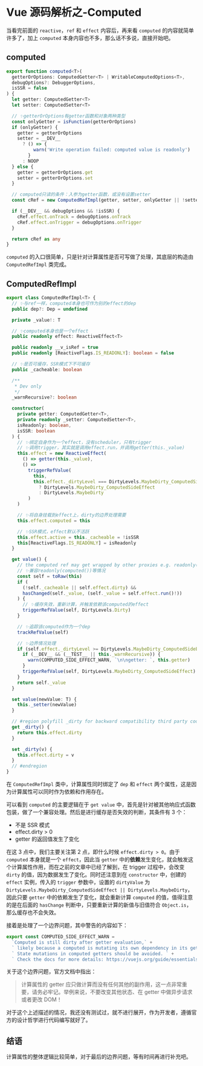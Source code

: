 # Vue 源码解析之-Computed

当看完前面的 `reactive`，`ref` 和 `effect` 内容后，再来看 `computed` 的内容就简单许多了，加上 `computed` 本身内容也不多，那么话不多说，直接开始吧。

## computed

```ts
export function computed<T>(
  getterOrOptions: ComputedGetter<T> | WritableComputedOptions<T>,
  debugOptions?: DebuggerOptions,
  isSSR = false
) {
  let getter: ComputedGetter<T>
  let setter: ComputedSetter<T>

  // ✨getterOrOptions有getter函数和对象两种类型
  const onlyGetter = isFunction(getterOrOptions)
  if (onlyGetter) {
    getter = getterOrOptions
    setter = __DEV__
      ? () => {
          warn('Write operation failed: computed value is readonly')
        }
      : NOOP
  } else {
    getter = getterOrOptions.get
    setter = getterOrOptions.set
  }

  // computed只读的条件：入参为getter函数，或没有设置setter
  const cRef = new ComputedRefImpl(getter, setter, onlyGetter || !setter, isSSR)

  if (__DEV__ && debugOptions && !isSSR) {
    cRef.effect.onTrack = debugOptions.onTrack
    cRef.effect.onTrigger = debugOptions.onTrigger
  }

  return cRef as any
}
```

`computed` 的入口很简单，只是针对计算属性是否可写做了处理，其底层的构造由 `ComputedRefImpl` 类完成。

## ComputedRefImpl

```ts
export class ComputedRefImpl<T> {
  // ✨与ref一样，computed本身也可作为别的effect的dep
  public dep?: Dep = undefined

  private _value!: T

  // ✨computed本身也是一个effect
  public readonly effect: ReactiveEffect<T>

  public readonly __v_isRef = true
  public readonly [ReactiveFlags.IS_READONLY]: boolean = false

  // ✨是否可缓存，SSR模式下不可缓存
  public _cacheable: boolean

  /**
   * Dev only
   */
  _warnRecursive?: boolean

  constructor(
    private getter: ComputedGetter<T>,
    private readonly _setter: ComputedSetter<T>,
    isReadonly: boolean,
    isSSR: boolean
  ) {
    // ✨绑定自身作为一个effect，没有scheduler，只有trigger
    // ✨调用trigger，其实就是调用effect.run，并调用getter(this._value)
    this.effect = new ReactiveEffect(
      () => getter(this._value),
      () =>
        triggerRefValue(
          this,
          this.effect._dirtyLevel === DirtyLevels.MaybeDirty_ComputedSideEffect
            ? DirtyLevels.MaybeDirty_ComputedSideEffect
            : DirtyLevels.MaybeDirty
        )
    )

    // ✨将自身挂载到effect上，dirty的边界处理需要
    this.effect.computed = this

    // ✨SSR模式，effect默认不活跃
    this.effect.active = this._cacheable = !isSSR
    this[ReactiveFlags.IS_READONLY] = isReadonly
  }

  get value() {
    // the computed ref may get wrapped by other proxies e.g. readonly() #3376
    // ✨兼容readonly(computed())等情况
    const self = toRaw(this)
    if (
      (!self._cacheable || self.effect.dirty) &&
      hasChanged(self._value, (self._value = self.effect.run()!))
    ) {
      // ✨缓存失效，重新计算，并触发依赖该computed的effect
      triggerRefValue(self, DirtyLevels.Dirty)
    }

    // ✨追踪该computed作为一个dep
    trackRefValue(self)

    // ✨边界情况处理
    if (self.effect._dirtyLevel >= DirtyLevels.MaybeDirty_ComputedSideEffect) {
      if (__DEV__ && (__TEST__ || this._warnRecursive)) {
        warn(COMPUTED_SIDE_EFFECT_WARN, `\n\ngetter: `, this.getter)
      }
      triggerRefValue(self, DirtyLevels.MaybeDirty_ComputedSideEffect)
    }
    return self._value
  }

  set value(newValue: T) {
    this._setter(newValue)
  }

  // #region polyfill _dirty for backward compatibility third party code for Vue <= 3.3.x
  get _dirty() {
    return this.effect.dirty
  }

  set _dirty(v) {
    this.effect.dirty = v
  }
  // #endregion
}
```

在 `ComputedRefImpl` 类中，计算属性同时绑定了 `dep` 和 `effect` 两个属性，这是因为计算属性可以同时作为依赖和作用存在。

可以看到 `computed` 的主要逻辑在于 `get value` 中，首先是针对被其他响应式函数包装，做了一个兼容处理。然后是进行缓存是否失效的判断，其条件有 3 个：

- 不是 SSR 模式
- effect.dirty > 0
- getter 的返回值发生了变化

在这 3 点中，我们主要关注第 2 点，即什么时候 `effect.dirty > 0`。由于 `computed` 本身就是一个 `effect`，因此当 `getter` 中的**依赖**发生变化，就会触发这个计算属性作用，而在之前的文章中已经了解到，在 trigger 过程中，会改变 `dirty` 的值，因为数据发生了变化。同时还注意到在 `constructor` 中，创建的 `effect` 实例，传入的 `trigger` 参数中，设置的 `dirtyValue` 为 `DirtyLevels.MaybeDirty_ComputedSideEffect || DirtyLevels.MaybeDirty`，因此只要 `getter` 中的依赖发生了变化，就会重新计算 `computed` 的值，值得注意的是在后面的 `hasChange` 判断中，只要重新计算的新值与旧值符合 `Object.is`，那么缓存也不会失效。

接着是处理了一个边界问题，其中警告的内容如下：

```ts
export const COMPUTED_SIDE_EFFECT_WARN =
  `Computed is still dirty after getter evaluation,` +
  ` likely because a computed is mutating its own dependency in its getter.` +
  ` State mutations in computed getters should be avoided. ` +
  ` Check the docs for more details: https://vuejs.org/guide/essentials/computed.html#getters-should-be-side-effect-free`
```

关于这个边界问题，官方文档中指出：

> 计算属性的 getter 应只做计算而没有任何其他的副作用，这一点非常重要，请务必牢记。举例来说，不要改变其他状态、在 getter 中做异步请求或者更改 DOM！

对于这个上述描述的情况，我还没有测试过，就不进行展开，作为开发者，遵循官方的设计哲学进行代码编写就好了。

## 结语

计算属性的整体逻辑比较简单，对于最后的边界问题，等有时间再进行补充吧。
